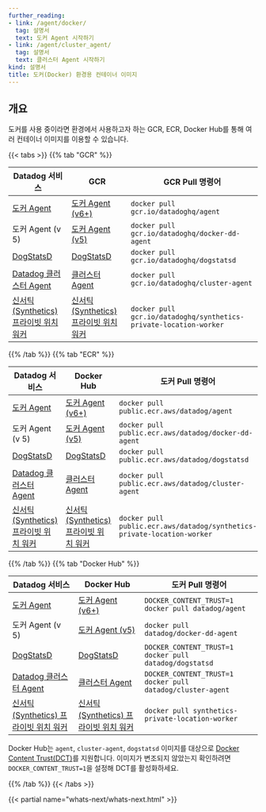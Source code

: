 ```yaml
---
further_reading:
- link: /agent/docker/
  tag: 설명서
  text: 도커 Agent 시작하기
- link: /agent/cluster_agent/
  tag: 설명서
  text: 클러스터 Agent 시작하기
kind: 설명서
title: 도커(Docker) 환경용 컨테이너 이미지
---
```


## 개요

도커를 사용 중이라면 환경에서 사용하고자 하는 GCR, ECR, Docker Hub를 통해 여러 컨테이너 이미지를 이용할 수 있습니다.

{{< tabs >}}
{{% tab "GCR" %}}

| Datadog 서비스                          | GCR                                      | GCR Pull 명령어                                                  |
|------------------------------------------|------------------------------------------|-------------------------------------------------------------------|
| [도커 Agent][1]                        | [도커 Agent (v6+)][2]                  | `docker pull gcr.io/datadoghq/agent`                              |
| 도커 Agent (v 5)                       | [도커 Agent (v5)][2]                   | `docker pull gcr.io/datadoghq/docker-dd-agent`                    |
| [DogStatsD][3]                           | [DogStatsD][4]                           | `docker pull gcr.io/datadoghq/dogstatsd`                          |
| [Datadog 클러스터 Agent][5]               | [클러스터 Agent][6]                       | `docker pull gcr.io/datadoghq/cluster-agent`                      |
| [신서틱(Synthetics) 프라이빗 위치 워커][7]  | [신서틱(Synthetics) 프라이빗 위치 워커][8]  | `docker pull gcr.io/datadoghq/synthetics-private-location-worker` |


[1]: /ko/agent/docker/
[2]: https://console.cloud.google.com/gcr/images/datadoghq/GLOBAL/agent
[3]: /ko/developers/dogstatsd/
[4]: https://console.cloud.google.com/gcr/images/datadoghq/GLOBAL/dogstatsd
[5]: /ko/agent/cluster_agent/
[6]: https://console.cloud.google.com/gcr/images/datadoghq/GLOBAL/cluster-agent
[7]: /ko/getting_started/synthetics/private_location/
[8]: https://console.cloud.google.com/gcr/images/datadoghq/GLOBAL/synthetics-private-location-worker
{{% /tab %}}
{{% tab "ECR" %}}

| Datadog 서비스                         | Docker Hub                               | 도커 Pull 명령어                                                     |
|-----------------------------------------|------------------------------------------|-------------------------------------------------------------------------|
| [도커 Agent][1]                       | [도커 Agent (v6+)][2]                  | `docker pull public.ecr.aws/datadog/agent`                              |
| 도커 Agent (v 5)                      | [도커 Agent (v5)][3]                   | `docker pull public.ecr.aws/datadog/docker-dd-agent`                    |
| [DogStatsD][4]                          | [DogStatsD][5]                           | `docker pull public.ecr.aws/datadog/dogstatsd`                          |
| [Datadog 클러스터 Agent][6]              | [클러스터 Agent][7]                       | `docker pull public.ecr.aws/datadog/cluster-agent`                      |
| [신서틱(Synthetics) 프라이빗 위치 워커][8] | [신서틱(Synthetics) 프라이빗 위치 워커][9]  | `docker pull public.ecr.aws/datadog/synthetics-private-location-worker` |


[1]: /ko/agent/docker/
[2]: https://gallery.ecr.aws/datadog/agent
[3]: https://gallery.ecr.aws/datadog/docker-dd-agent
[4]: /ko/developers/dogstatsd/
[5]: https://gallery.ecr.aws/datadog/dogstatsd
[6]: /ko/agent/cluster_agent/
[7]: https://gallery.ecr.aws/datadog/cluster-agent
[8]: /ko/getting_started/synthetics/private_location
[9]: https://gallery.ecr.aws/datadog/synthetics-private-location-worker
{{% /tab %}}
{{% tab "Docker Hub" %}}

| Datadog 서비스                         | Docker Hub                               | 도커 Pull 명령어                                        |
|-----------------------------------------|------------------------------------------|------------------------------------------------------------|
| [도커 Agent][1]                       | [도커 Agent (v6+)][2]                  | `DOCKER_CONTENT_TRUST=1 docker pull datadog/agent`         |
| 도커 Agent (v 5)                      | [도커 Agent (v5)][3]                   | `docker pull datadog/docker-dd-agent`                      |
| [DogStatsD][4]                          | [DogStatsD][5]                           | `DOCKER_CONTENT_TRUST=1 docker pull datadog/dogstatsd`     |
| [Datadog 클러스터 Agent][6]              | [클러스터 Agent][7]                       | `DOCKER_CONTENT_TRUST=1 docker pull datadog/cluster-agent` |
| [신서틱(Synthetics) 프라이빗 위치 워커][8] | [신서틱(Synthetics) 프라이빗 위치 워커][9]  | `docker pull synthetics-private-location-worker`           |

Docker Hub는 `agent`, `cluster-agent`, `dogstatsd` 이미지를 대상으로 [Docker Content Trust(DCT)][10]를 지원합니다.
이미지가 변조되지 않았는지 확인하려면 `DOCKER_CONTENT_TRUST=1`을 설정해 DCT를 활성화하세요.

[1]: /ko/agent/docker/
[2]: https://hub.docker.com/r/datadog/agent
[3]: https://hub.docker.com/r/datadog/docker-dd-agent
[4]: /ko/developers/dogstatsd/
[5]: https://hub.docker.com/r/datadog/dogstatsd
[6]: /ko/agent/cluster_agent/
[7]: https://hub.docker.com/r/datadog/cluster-agent
[8]: /ko/getting_started/synthetics/private_location
[9]: https://hub.docker.com/r/datadog/synthetics-private-location-worker
[10]: https://docs.docker.com/engine/security/trust/
{{% /tab %}}
{{< /tabs >}}

{{< partial name="whats-next/whats-next.html" >}}
